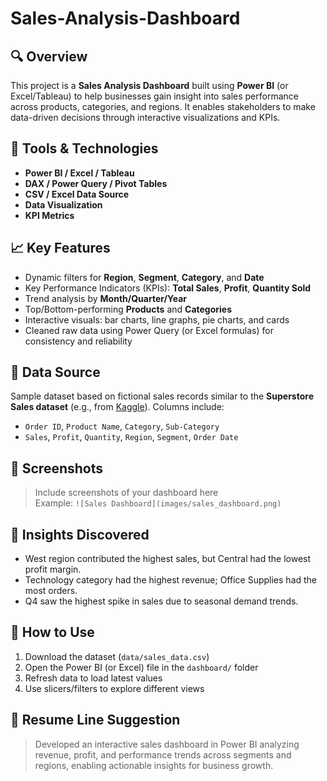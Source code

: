 # Sales-Analysis-Dashboard
## 🔍 Overview
This project is a **Sales Analysis Dashboard** built using **Power BI** (or Excel/Tableau) to help businesses gain insight into sales performance across products, categories, and regions. It enables stakeholders to make data-driven decisions through interactive visualizations and KPIs.

## 🧰 Tools & Technologies
- **Power BI / Excel / Tableau**
- **DAX / Power Query / Pivot Tables**
- **CSV / Excel Data Source**
- **Data Visualization**
- **KPI Metrics**

## 📈 Key Features
- Dynamic filters for **Region**, **Segment**, **Category**, and **Date**
- Key Performance Indicators (KPIs): **Total Sales**, **Profit**, **Quantity Sold**
- Trend analysis by **Month/Quarter/Year**
- Top/Bottom-performing **Products** and **Categories**
- Interactive visuals: bar charts, line graphs, pie charts, and cards
- Cleaned raw data using Power Query (or Excel formulas) for consistency and reliability

## 📁 Data Source
Sample dataset based on fictional sales records similar to the **Superstore Sales dataset** (e.g., from [Kaggle](https://www.kaggle.com/datasets/vivek468/superstore-dataset-final)). Columns include:
- `Order ID`, `Product Name`, `Category`, `Sub-Category`
- `Sales`, `Profit`, `Quantity`, `Region`, `Segment`, `Order Date`

## 📸 Screenshots
> Include screenshots of your dashboard here  
> Example: `![Sales Dashboard](images/sales_dashboard.png)`

## 🧠 Insights Discovered
- West region contributed the highest sales, but Central had the lowest profit margin.
- Technology category had the highest revenue; Office Supplies had the most orders.
- Q4 saw the highest spike in sales due to seasonal demand trends.

## 🚀 How to Use
1. Download the dataset (`data/sales_data.csv`)
2. Open the Power BI (or Excel) file in the `dashboard/` folder
3. Refresh data to load latest values
4. Use slicers/filters to explore different views

## 📌 Resume Line Suggestion
> Developed an interactive sales dashboard in Power BI analyzing revenue, profit, and performance trends across segments and regions, enabling actionable insights for business growth.
